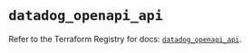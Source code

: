 # `datadog_openapi_api`

Refer to the Terraform Registry for docs: [`datadog_openapi_api`](https://registry.terraform.io/providers/datadog/datadog/3.43.0/docs/resources/openapi_api).
